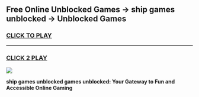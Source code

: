 
## Free Online Unblocked Games → ship games unblocked → Unblocked Games
<h3>
<a href="https://premium.freeplayer.one?title=ship_games_unblocked&ref=21F">CLICK TO PLAY</a></h3>
<hr>

<h3>
<a href="https://premium.freeplayer.one?title=ship_games_unblocked&ref=21F">CLICK 2 PLAY</a>
  
</h3>

<a href="https://premium.freeplayer.one?title=ship_games_unblocked&ref=21F/"><img src="https://clearcache.store/games.png"></a>


**ship games unblocked games unblocked: Your Gateway to Fun and Accessible Online Gaming**
